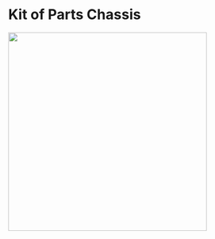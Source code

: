 # Kit of Parts Chassis

<img src="/img/Robot/Design/Robot_Mechanisms/Drivetrain/AM14U5_View 2.jpg" width="400">
